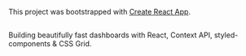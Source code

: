 This project was bootstrapped with [Create React App](https://github.com/facebook/create-react-app).

##
Building beautifully fast dashboards with React, Context API, styled-components & CSS Grid.